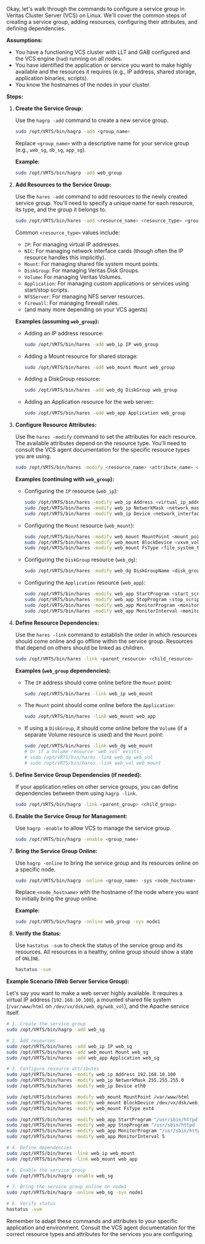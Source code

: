 Okay, let's walk through the commands to configure a service group in Veritas Cluster Server (VCS) on Linux. We'll cover the common steps of creating a service group, adding resources, configuring their attributes, and defining dependencies.

**Assumptions:**

* You have a functioning VCS cluster with LLT and GAB configured and the VCS engine (`had`) running on all nodes.
* You have identified the application or service you want to make highly available and the resources it requires (e.g., IP address, shared storage, application binaries, scripts).
* You know the hostnames of the nodes in your cluster.

**Steps:**

1.  **Create the Service Group:**

    Use the `hagrp -add` command to create a new service group.

    ```bash
    sudo /opt/VRTS/bin/hagrp -add <group_name>
    ```

    Replace `<group_name>` with a descriptive name for your service group (e.g., `web_sg`, `db_sg`, `app_sg`).

    **Example:**

    ```bash
    sudo /opt/VRTS/bin/hagrp -add web_group
    ```

2.  **Add Resources to the Service Group:**

    Use the `hares -add` command to add resources to the newly created service group. You'll need to specify a unique name for each resource, its type, and the group it belongs to.

    ```bash
    sudo /opt/VRTS/bin/hares -add <resource_name> <resource_type> <group_name>
    ```

    Common `<resource_type>` values include:

    * `IP`: For managing virtual IP addresses.
    * `NIC`: For managing network interface cards (though often the IP resource handles this implicitly).
    * `Mount`: For managing shared file system mount points.
    * `DiskGroup`: For managing Veritas Disk Groups.
    * `Volume`: For managing Veritas Volumes.
    * `Application`: For managing custom applications or services using start/stop scripts.
    * `NFSServer`: For managing NFS server resources.
    * `Firewall`: For managing firewall rules.
    * (and many more depending on your VCS agents)

    **Examples (assuming `web_group`):**

    * Adding an IP address resource:

        ```bash
        sudo /opt/VRTS/bin/hares -add web_ip IP web_group
        ```

    * Adding a Mount resource for shared storage:

        ```bash
        sudo /opt/VRTS/bin/hares -add web_mount Mount web_group
        ```

    * Adding a DiskGroup resource:

        ```bash
        sudo /opt/VRTS/bin/hares -add web_dg DiskGroup web_group
        ```

    * Adding an Application resource for the web server:

        ```bash
        sudo /opt/VRTS/bin/hares -add web_app Application web_group
        ```

3.  **Configure Resource Attributes:**

    Use the `hares -modify` command to set the attributes for each resource. The available attributes depend on the resource type. You'll need to consult the VCS agent documentation for the specific resource types you are using.

    ```bash
    sudo /opt/VRTS/bin/hares -modify <resource_name> <attribute_name> <value>
    ```

    **Examples (continuing with `web_group`):**

    * Configuring the `IP` resource (`web_ip`):

        ```bash
        sudo /opt/VRTS/bin/hares -modify web_ip Address <virtual_ip_address>
        sudo /opt/VRTS/bin/hares -modify web_ip NetworkMask <network_mask>
        sudo /opt/VRTS/bin/hares -modify web_ip Device <network_interface> # Public NIC
        ```

    * Configuring the `Mount` resource (`web_mount`):

        ```bash
        sudo /opt/VRTS/bin/hares -modify web_mount MountPoint <mount_point_path>
        sudo /opt/VRTS/bin/hares -modify web_mount BlockDevice <vxvm_volume_path> # e.g., /dev/vx/dsk/web_dg/web_vol
        sudo /opt/VRTS/bin/hares -modify web_mount FsType <file_system_type> # e.g., ext4, xfs
        ```

    * Configuring the `DiskGroup` resource (`web_dg`):

        ```bash
        sudo /opt/VRTS/bin/hares -modify web_dg DiskGroupName <disk_group_name> # e.g., webdg
        ```

    * Configuring the `Application` resource (`web_app`):

        ```bash
        sudo /opt/VRTS/bin/hares -modify web_app StartProgram <start_script_path>
        sudo /opt/VRTS/bin/hares -modify web_app StopProgram <stop_script_path>
        sudo /opt/VRTS/bin/hares -modify web_app MonitorProgram <monitor_script_path>
        sudo /opt/VRTS/bin/hares -modify web_app MonitorInterval <monitoring_interval> # in seconds
        ```

4.  **Define Resource Dependencies:**

    Use the `hares -link` command to establish the order in which resources should come online and go offline within the service group. Resources that depend on others should be linked as children.

    ```bash
    sudo /opt/VRTS/bin/hares -link <parent_resource> <child_resource>
    ```

    **Examples (`web_group` dependencies):**

    * The `IP` address should come online before the `Mount` point:

        ```bash
        sudo /opt/VRTS/bin/hares -link web_ip web_mount
        ```

    * The `Mount` point should come online before the `Application`:

        ```bash
        sudo /opt/VRTS/bin/hares -link web_mount web_app
        ```

    * If using a `DiskGroup`, it should come online before the `Volume` (if a separate Volume resource is used) and the `Mount` point:

        ```bash
        sudo /opt/VRTS/bin/hares -link web_dg web_mount
        # Or if a Volume resource 'web_vol' exists:
        # sudo /opt/VRTS/bin/hares -link web_dg web_vol
        # sudo /opt/VRTS/bin/hares -link web_vol web_mount
        ```

5.  **Define Service Group Dependencies (if needed):**

    If your application relies on other service groups, you can define dependencies between them using `hagrp -link`.

    ```bash
    sudo /opt/VRTS/bin/hagrp -link <parent_group> <child_group>
    ```

6.  **Enable the Service Group for Management:**

    Use `hagrp -enable` to allow VCS to manage the service group.

    ```bash
    sudo /opt/VRTS/bin/hagrp -enable <group_name>
    ```

7.  **Bring the Service Group Online:**

    Use `hagrp -online` to bring the service group and its resources online on a specific node.

    ```bash
    sudo /opt/VRTS/bin/hagrp -online <group_name> -sys <node_hostname>
    ```

    Replace `<node_hostname>` with the hostname of the node where you want to initially bring the group online.

    **Example:**

    ```bash
    sudo /opt/VRTS/bin/hagrp -online web_group -sys node1
    ```

8.  **Verify the Status:**

    Use `hastatus -sum` to check the status of the service group and its resources. All resources in a healthy, online group should show a state of `ONLINE`.

    ```bash
    hastatus -sum
    ```

**Example Scenario (Web Server Service Group):**

Let's say you want to make a web server highly available. It requires a virtual IP address (`192.168.10.100`), a mounted shared file system (`/var/www/html` on `/dev/vx/dsk/web_dg/web_vol`), and the Apache service itself.

```bash
# 1. Create the service group
sudo /opt/VRTS/bin/hagrp -add web_sg

# 2. Add resources
sudo /opt/VRTS/bin/hares -add web_ip IP web_sg
sudo /opt/VRTS/bin/hares -add web_mount Mount web_sg
sudo /opt/VRTS/bin/hares -add web_app Application web_sg

# 3. Configure resource attributes
sudo /opt/VRTS/bin/hares -modify web_ip Address 192.168.10.100
sudo /opt/VRTS/bin/hares -modify web_ip NetworkMask 255.255.255.0
sudo /opt/VRTS/bin/hares -modify web_ip Device eth0

sudo /opt/VRTS/bin/hares -modify web_mount MountPoint /var/www/html
sudo /opt/VRTS/bin/hares -modify web_mount BlockDevice /dev/vx/dsk/web_dg/web_vol
sudo /opt/VRTS/bin/hares -modify web_mount FsType ext4

sudo /opt/VRTS/bin/hares -modify web_app StartProgram "/usr/sbin/httpd -k start"
sudo /opt/VRTS/bin/hares -modify web_app StopProgram "/usr/sbin/httpd -k stop"
sudo /opt/VRTS/bin/hares -modify web_app MonitorProgram "/usr/sbin/httpd -t"
sudo /opt/VRTS/bin/hares -modify web_app MonitorInterval 5

# 4. Define dependencies
sudo /opt/VRTS/bin/hares -link web_ip web_mount
sudo /opt/VRTS/bin/hares -link web_mount web_app

# 6. Enable the service group
sudo /opt/VRTS/bin/hagrp -enable web_sg

# 7. Bring the service group online on node1
sudo /opt/VRTS/bin/hagrp -online web_sg -sys node1

# 8. Verify status
hastatus -sum
```

Remember to adapt these commands and attributes to your specific application and environment. Consult the VCS agent documentation for the correct resource types and attributes for the services you are configuring.